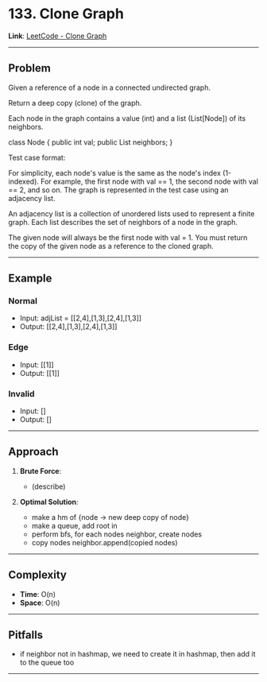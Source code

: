 # 133. Clone Graph

**Link**: [LeetCode - Clone Graph](https://leetcode.com/problems/clone-graph/)

---

## Problem
Given a reference of a node in a connected undirected graph.

Return a deep copy (clone) of the graph.

Each node in the graph contains a value (int) and a list (List[Node]) of its neighbors.

class Node {
    public int val;
    public List<Node> neighbors;
}
 

Test case format:

For simplicity, each node's value is the same as the node's index (1-indexed). For example, the first node with val == 1, the second node with val == 2, and so on. The graph is represented in the test case using an adjacency list.

An adjacency list is a collection of unordered lists used to represent a finite graph. Each list describes the set of neighbors of a node in the graph.

The given node will always be the first node with val = 1. You must return the copy of the given node as a reference to the cloned graph.

---

## Example
### Normal
- Input: adjList = [[2,4],[1,3],[2,4],[1,3]]
- Output: [[2,4],[1,3],[2,4],[1,3]]

### Edge
- Input: [[1]]
- Output: [[1]]

### Invalid
- Input: []
- Output: []

---

## Approach
1. **Brute Force**:
    - (describe)

2. **Optimal Solution**:
    - make a hm of {node -> new deep copy of node}
    - make a queue, add root in
    - perform bfs, for each nodes neighbor, create nodes
    - copy nodes neighbor.append(copied nodes)

---

## Complexity
- **Time**: O(n)
- **Space**: O(n)

---

## Pitfalls
- if neighbor not in hashmap, we need to create it in hashmap, then add it to the queue too 

---
